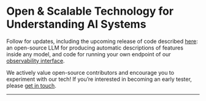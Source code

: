 # Open & Scalable Technology for Understanding AI Systems

Follow for updates, including the upcoming release of code described [here](https://transluce.org/releasing-ai-tools): an open-source LLM for producing automatic descriptions of features inside any model, and code for running your own endpoint of our [observability interface](https://monitor.transluce.org/dashboard/chat).

We actively value open-source contributors and encourage you to experiment with our tech! If you’re interested in becoming an early tester, please [get in touch](mailto:info@transluce.org).

---
